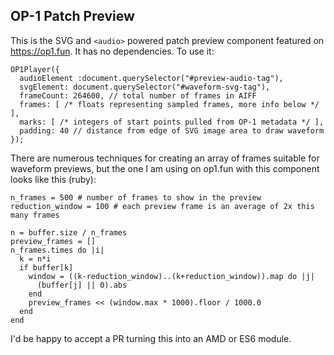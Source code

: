 OP-1 Patch Preview
---

This is the SVG and `<audio>` powered patch preview component featured on https://op1.fun. It has no
dependencies. To use it:

```
OP1Player({
  audioElement :document.querySelector("#preview-audio-tag"),
  svgElement: document.querySelector("#waveform-svg-tag"),
  frameCount: 264600, // total number of frames in AIFF
  frames: [ /* floats representing sampled frames, more info below */ ],
  marks: [ /* integers of start points pulled from OP-1 metadata */ ],
  padding: 40 // distance from edge of SVG image area to draw waveform
});
```

There are numerous techniques for creating an array of frames suitable for waveform previews, but the
one I am using on op1.fun with this component looks like this (ruby):

```
n_frames = 500 # number of frames to show in the preview
reduction_window = 100 # each preview frame is an average of 2x this many frames

n = buffer.size / n_frames
preview_frames = []
n_frames.times do |i|
  k = n*i
  if buffer[k]
    window = ((k-reduction_window)..(k+reduction_window)).map do |j|
      (buffer[j] || 0).abs
    end
    preview_frames << (window.max * 1000).floor / 1000.0
  end
end
```

I'd be happy to accept a PR turning this into an AMD or ES6 module.
